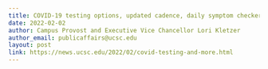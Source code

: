 ```yaml
---
title: COVID-19 testing options, updated cadence, daily symptom checker and more
date: 2022-02-02
author: Campus Provost and Executive Vice Chancellor Lori Kletzer
author_email: publicaffairs@ucsc.edu
layout: post
link: https://news.ucsc.edu/2022/02/covid-testing-and-more.html
---
```

